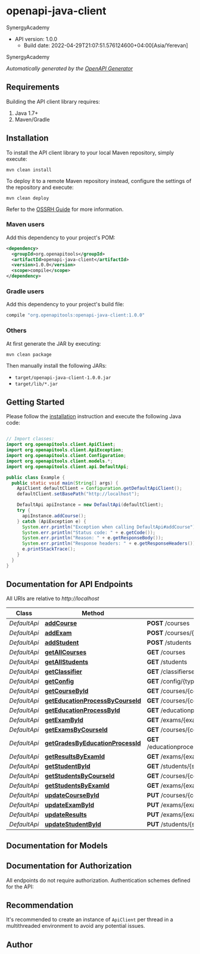 # openapi-java-client

SynergyAcademy
- API version: 1.0.0
  - Build date: 2022-04-29T21:07:51.576124600+04:00[Asia/Yerevan]

SynergyAcademy


*Automatically generated by the [OpenAPI Generator](https://openapi-generator.tech)*


## Requirements

Building the API client library requires:
1. Java 1.7+
2. Maven/Gradle

## Installation

To install the API client library to your local Maven repository, simply execute:

```shell
mvn clean install
```

To deploy it to a remote Maven repository instead, configure the settings of the repository and execute:

```shell
mvn clean deploy
```

Refer to the [OSSRH Guide](http://central.sonatype.org/pages/ossrh-guide.html) for more information.

### Maven users

Add this dependency to your project's POM:

```xml
<dependency>
  <groupId>org.openapitools</groupId>
  <artifactId>openapi-java-client</artifactId>
  <version>1.0.0</version>
  <scope>compile</scope>
</dependency>
```

### Gradle users

Add this dependency to your project's build file:

```groovy
compile "org.openapitools:openapi-java-client:1.0.0"
```

### Others

At first generate the JAR by executing:

```shell
mvn clean package
```

Then manually install the following JARs:

* `target/openapi-java-client-1.0.0.jar`
* `target/lib/*.jar`

## Getting Started

Please follow the [installation](#installation) instruction and execute the following Java code:

```java

// Import classes:
import org.openapitools.client.ApiClient;
import org.openapitools.client.ApiException;
import org.openapitools.client.Configuration;
import org.openapitools.client.models.*;
import org.openapitools.client.api.DefaultApi;

public class Example {
  public static void main(String[] args) {
    ApiClient defaultClient = Configuration.getDefaultApiClient();
    defaultClient.setBasePath("http://localhost");

    DefaultApi apiInstance = new DefaultApi(defaultClient);
    try {
      apiInstance.addCourse();
    } catch (ApiException e) {
      System.err.println("Exception when calling DefaultApi#addCourse");
      System.err.println("Status code: " + e.getCode());
      System.err.println("Reason: " + e.getResponseBody());
      System.err.println("Response headers: " + e.getResponseHeaders());
      e.printStackTrace();
    }
  }
}

```

## Documentation for API Endpoints

All URIs are relative to *http://localhost*

Class | Method | HTTP request | Description
------------ | ------------- | ------------- | -------------
*DefaultApi* | [**addCourse**](docs/DefaultApi.md#addCourse) | **POST** /courses | 
*DefaultApi* | [**addExam**](docs/DefaultApi.md#addExam) | **POST** /courses/{courseId}/exams | 
*DefaultApi* | [**addStudent**](docs/DefaultApi.md#addStudent) | **POST** /students | 
*DefaultApi* | [**getAllCourses**](docs/DefaultApi.md#getAllCourses) | **GET** /courses | 
*DefaultApi* | [**getAllStudents**](docs/DefaultApi.md#getAllStudents) | **GET** /students | 
*DefaultApi* | [**getClassifier**](docs/DefaultApi.md#getClassifier) | **GET** /classifierservice/{tableName} | 
*DefaultApi* | [**getConfig**](docs/DefaultApi.md#getConfig) | **GET** /config/{type} | 
*DefaultApi* | [**getCourseById**](docs/DefaultApi.md#getCourseById) | **GET** /courses/{courseId} | 
*DefaultApi* | [**getEducationProcessByCourseId**](docs/DefaultApi.md#getEducationProcessByCourseId) | **GET** /courses/{courseId}/educationprocess | 
*DefaultApi* | [**getEducationProcessById**](docs/DefaultApi.md#getEducationProcessById) | **GET** /educationprocess/{educationProcessId} | 
*DefaultApi* | [**getExamById**](docs/DefaultApi.md#getExamById) | **GET** /exams/{examId} | 
*DefaultApi* | [**getExamsByCourseId**](docs/DefaultApi.md#getExamsByCourseId) | **GET** /courses/{courseId}/exams | 
*DefaultApi* | [**getGradesByEducationProcessId**](docs/DefaultApi.md#getGradesByEducationProcessId) | **GET** /educationprocess/{educationProcessId}/grades | 
*DefaultApi* | [**getResultsByExamId**](docs/DefaultApi.md#getResultsByExamId) | **GET** /exams/{examId}/results | 
*DefaultApi* | [**getStudentById**](docs/DefaultApi.md#getStudentById) | **GET** /students/{studentId} | 
*DefaultApi* | [**getStudentsByCourseId**](docs/DefaultApi.md#getStudentsByCourseId) | **GET** /courses/{courseId}/students | 
*DefaultApi* | [**getStudentsByExamId**](docs/DefaultApi.md#getStudentsByExamId) | **GET** /exams/{examId}/students | 
*DefaultApi* | [**updateCourseById**](docs/DefaultApi.md#updateCourseById) | **PUT** /courses/{courseId} | 
*DefaultApi* | [**updateExamById**](docs/DefaultApi.md#updateExamById) | **PUT** /exams/{examId} | 
*DefaultApi* | [**updateResults**](docs/DefaultApi.md#updateResults) | **PUT** /exams/{examId}/results | 
*DefaultApi* | [**updateStudentById**](docs/DefaultApi.md#updateStudentById) | **PUT** /students/{studentId} | 


## Documentation for Models



## Documentation for Authorization

All endpoints do not require authorization.
Authentication schemes defined for the API:

## Recommendation

It's recommended to create an instance of `ApiClient` per thread in a multithreaded environment to avoid any potential issues.

## Author



